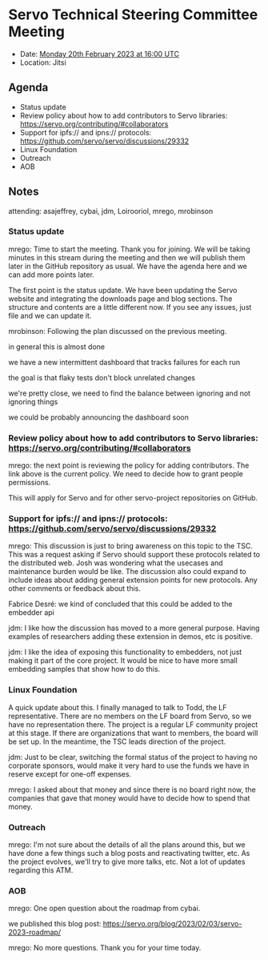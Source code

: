 # Servo Technical Steering Committee Meeting

* Date: [Monday 20th February 2023 at 16:00 UTC](https://www.timeanddate.com/worldclock/fixedtime.html?msg=Servo%20TSC%20Meeting%20February%202023%20(2023-02-20)&iso=20230220T1600)
* Location: Jitsi

## Agenda

* Status update
* Review policy about how to add contributors to Servo libraries: https://servo.org/contributing/#collaborators
* Support for ipfs:// and ipns:// protocols: https://github.com/servo/servo/discussions/29332
* Linux Foundation
* Outreach
* AOB

## Notes

attending: asajeffrey, cybai, jdm, Loirooriol, mrego, mrobinson

### Status update

mrego: Time to start the meeting. Thank you for joining. We will be taking minutes in this stream during the meeting and then we will publish them later in the GitHub repository as usual. We have the agenda here and we can add more points later.

The first point is the status update. We have been updating the Servo website and integrating the downloads page and blog sections. The structure and contents are a little different now. If you see any issues, just file and we can update it.

mrobinson: Following the plan discussed on the previous meeting.

in general this is almost done

we have a new intermittent dashboard that tracks failures for each run

the goal is that flaky tests don't block unrelated changes

we're pretty close, we need to find the balance between ignoring and not ignoring things

we could be probably announcing the dashboard soon

### Review policy about how to add contributors to Servo libraries: https://servo.org/contributing/#collaborators

mrego: the next point is reviewing the policy for adding contributors. The link above is the current policy. We need to decide how to grant people permissions.

This will apply for Servo and for other servo-project repositories on GitHub.

### Support for ipfs:// and ipns:// protocols: https://github.com/servo/servo/discussions/29332

mrego: This discussion is just to bring awareness on this topic to the TSC. This was a request asking if Servo should support these protocols related to the distributed web. Josh was wondering what the usecases and maintenance burden would be like. The discussion also could expand to include ideas about adding general extension points for new protocols. Any other comments or feedback about this.

Fabrice Desré: we kind of concluded that this could be added to the embedder api

jdm: I like how the discussion has moved to a more general purpose. Having examples of researchers adding these extension in demos, etc is positive.

jdm: I like the idea of exposing this functionality to embedders, not just making it part of the core project. It would be nice to have more small embedding samples that show how to do this.

### Linux Foundation

A quick update about this. I finally managed to talk to Todd, the LF representative. There are no members on the LF board from Servo, so we have no representation there. The project is a regular LF community project at this stage. If there are organizations that want to members, the board will be set up. In the meantime, the TSC leads direction of the project.

jdm: Just to be clear, switching the formal status of the project to having no corporate sponsors, would make it very hard to use the funds we have in reserve except for one-off expenses.

mrego: I asked about that money and since there is no board right now, the companies that gave that money would have to decide how to spend that money.

### Outreach

mrego: I'm not sure about the details of all the plans around this, but we have done a few things such a blog posts and reactivating twitter, etc. As the project evolves, we'll try to give more talks, etc. Not a lot of updates regarding this ATM.

### AOB

mrego: One open question about the roadmap from cybai.

we published this blog post: https://servo.org/blog/2023/02/03/servo-2023-roadmap/

mrego: No more questions. Thank you for your time today.

